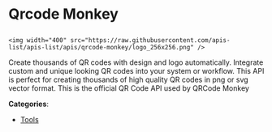 # Qrcode Monkey<p align="center">
    <img width="400" src="https://raw.githubusercontent.com/apis-list/apis-list/apis/qrcode-monkey/logo_256x256.png" />
</p>

Create thousands of QR codes with design and logo automatically. Integrate custom and unique looking QR codes into your system or workflow.  This API is perfect for creating thousands of high quality QR codes in png or svg vector format. This is the official QR Code API used by QRCode Monkey

**Categories**:

- [Tools](https://github/apis-list/apis-list#tools)





